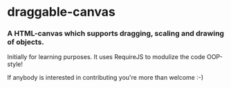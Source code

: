 # draggable-canvas
### A HTML-canvas which supports dragging, scaling and drawing of objects.

Initially for learning purposes.
It uses RequireJS to modulize the code OOP-style!

If anybody is interested in contributing you're more than welcome :-)
